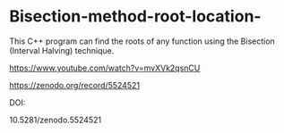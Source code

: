 # Bisection-method-root-location-
 This C++ program can find the roots of any function using the Bisection (Interval Halving) technique. 

https://www.youtube.com/watch?v=mvXVk2qsnCU

https://zenodo.org/record/5524521


DOI:

10.5281/zenodo.5524521


